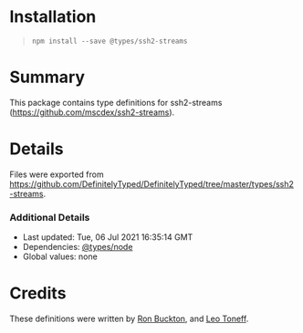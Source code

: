 # Installation
> `npm install --save @types/ssh2-streams`

# Summary
This package contains type definitions for ssh2-streams (https://github.com/mscdex/ssh2-streams).

# Details
Files were exported from https://github.com/DefinitelyTyped/DefinitelyTyped/tree/master/types/ssh2-streams.

### Additional Details
 * Last updated: Tue, 06 Jul 2021 16:35:14 GMT
 * Dependencies: [@types/node](https://npmjs.com/package/@types/node)
 * Global values: none

# Credits
These definitions were written by [Ron Buckton](https://github.com/rbuckton), and [Leo Toneff](https://github.com/bragle).
